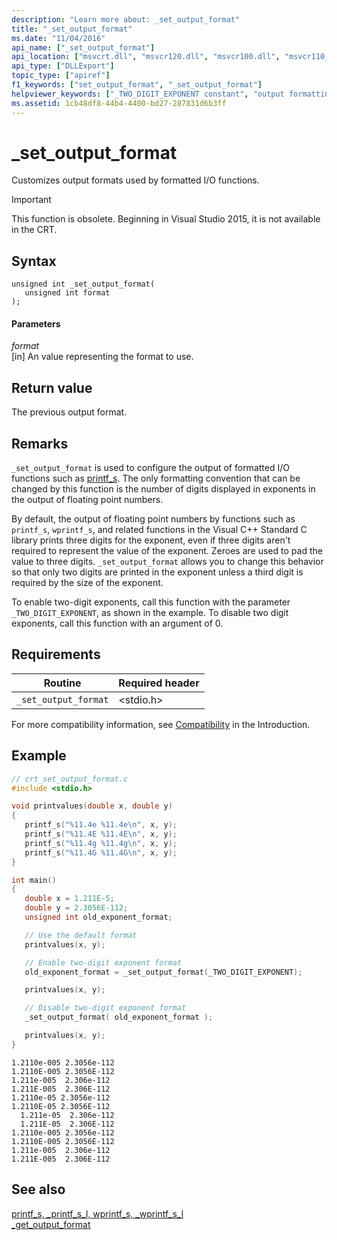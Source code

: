 ```yaml
---
description: "Learn more about: _set_output_format"
title: "_set_output_format"
ms.date: "11/04/2016"
api_name: ["_set_output_format"]
api_location: ["msvcrt.dll", "msvcr120.dll", "msvcr100.dll", "msvcr110_clr0400.dll", "msvcr90.dll", "msvcr110.dll", "msvcr80.dll"]
api_type: ["DLLExport"]
topic_type: ["apiref"]
f1_keywords: ["set_output_format", "_set_output_format"]
helpviewer_keywords: ["_TWO_DIGIT_EXPONENT constant", "output formatting", "TWO_DIGIT_EXPONENT constant", "_set_output_format function", "set_output_format function"]
ms.assetid: 1cb48df8-44b4-4400-bd27-287831d6b3ff
---
```

# _set_output_format

Customizes output formats used by formatted I/O functions.

> [!IMPORTANT]
> This function is obsolete. Beginning in Visual Studio 2015, it is not available in the CRT.

## Syntax

```
unsigned int _set_output_format(
   unsigned int format
);
```

#### Parameters

*format*<br/>
[in] An value representing the format to use.

## Return value

The previous output format.

## Remarks

`_set_output_format` is used to configure the output of formatted I/O functions such as [printf_s](./reference/printf-s-printf-s-l-wprintf-s-wprintf-s-l.md). The only formatting convention that can be changed by this function is the number of digits displayed in exponents in the output of floating point numbers.

By default, the output of floating point numbers by functions such as `printf_s`, `wprintf_s`, and related functions in the Visual C++ Standard C library prints three digits for the exponent, even if three digits aren't required to represent the value of the exponent. Zeroes are used to pad the value to three digits. `_set_output_format` allows you to change this behavior so that only two digits are printed in the exponent unless a third digit is required by the size of the exponent.

To enable two-digit exponents, call this function with the parameter `_TWO_DIGIT_EXPONENT`, as shown in the example. To disable two digit exponents, call this function with an argument of 0.

## Requirements

|Routine|Required header|
|-------------|---------------------|
|`_set_output_format`|\<stdio.h>|

For more compatibility information, see [Compatibility](./compatibility.md) in the Introduction.

## Example

```C
// crt_set_output_format.c
#include <stdio.h>

void printvalues(double x, double y)
{
   printf_s("%11.4e %11.4e\n", x, y);
   printf_s("%11.4E %11.4E\n", x, y);
   printf_s("%11.4g %11.4g\n", x, y);
   printf_s("%11.4G %11.4G\n", x, y);
}

int main()
{
   double x = 1.211E-5;
   double y = 2.3056E-112;
   unsigned int old_exponent_format;

   // Use the default format
   printvalues(x, y);

   // Enable two-digit exponent format
   old_exponent_format = _set_output_format(_TWO_DIGIT_EXPONENT);

   printvalues(x, y);

   // Disable two-digit exponent format
   _set_output_format( old_exponent_format );

   printvalues(x, y);
}
```

```Output
1.2110e-005 2.3056e-112
1.2110E-005 2.3056E-112
1.211e-005  2.306e-112
1.211E-005  2.306E-112
1.2110e-05 2.3056e-112
1.2110E-05 2.3056E-112
  1.211e-05  2.306e-112
  1.211E-05  2.306E-112
1.2110e-005 2.3056e-112
1.2110E-005 2.3056E-112
1.211e-005  2.306e-112
1.211E-005  2.306E-112
```

## See also

[printf_s, _printf_s_l, wprintf_s, _wprintf_s_l](./reference/printf-s-printf-s-l-wprintf-s-wprintf-s-l.md)\
[_get_output_format](./get-output-format.md)
